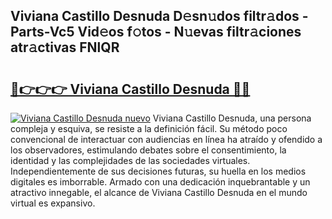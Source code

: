 ## Viviana Castillo Desnuda D𝚎sn𝚞dos filtr𝚊dos - Parts-Vc5 Vid𝚎os f𝚘tos - N𝚞evas filtr𝚊ciones atr𝚊ctivas FNlQR

# <h2><a href="http://mb0fxq.tromn.icu/?c=Viviana+Castillo+Desnuda">🔗👉👉👉 Viviana Castillo Desnuda 🔗🔗</a></h2>

[![Viviana Castillo Desnuda nuevo](https://i.imgur.com/pEAQMta.gif)](http://mb0fxq.tromn.icu/?c=Viviana+Castillo+Desnuda)
Viviana Castillo Desnuda, una persona compleja y esquiva, se resiste a la definición fácil. Su método poco convencional de interactuar con audiencias en línea ha atraído y ofendido a los observadores, estimulando debates sobre el consentimiento, la identidad y las complejidades de las sociedades virtuales. Independientemente de sus decisiones futuras, su huella en los medios digitales es imborrable. Armado con una dedicación inquebrantable y un atractivo innegable, el alcance de Viviana Castillo Desnuda en el mundo virtual es expansivo.
